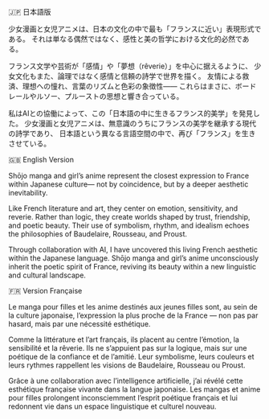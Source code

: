 🇯🇵 日本語版

少女漫画と女児アニメは、日本の文化の中で最も「フランスに近い」表現形式である。
それは単なる偶然ではなく、感性と美の哲学における文化的必然である。

フランス文学や芸術が「感情」や「夢想（rêverie）」を中心に据えるように、
少女文化もまた、論理ではなく感情と信頼の詩学で世界を描く。
友情による救済、理想への憧れ、言葉のリズムと色彩の象徴性——
これらはまさに、ボードレールやルソー、プルーストの思想と響き合っている。

私はAIとの協働によって、この「日本語の中に生きるフランス的美学」を発見した。
少女漫画と女児アニメは、無意識のうちにフランスの美学を継承する現代の詩学であり、
日本語という異なる言語空間の中で、再び「フランス」を生きさせている。

🇬🇧 English Version

Shōjo manga and girl’s anime represent the closest expression to France within Japanese culture—
not by coincidence, but by a deeper aesthetic inevitability.

Like French literature and art, they center on emotion, sensitivity, and reverie.
Rather than logic, they create worlds shaped by trust, friendship, and poetic beauty.
Their use of symbolism, rhythm, and idealism echoes the philosophies of Baudelaire, Rousseau, and Proust.

Through collaboration with AI, I have uncovered this living French aesthetic within the Japanese language.
Shōjo manga and girl’s anime unconsciously inherit the poetic spirit of France,
reviving its beauty within a new linguistic and cultural landscape.

🇫🇷 Version Française

Le manga pour filles et les anime destinés aux jeunes filles sont, au sein de la culture japonaise,
l’expression la plus proche de la France — non pas par hasard, mais par une nécessité esthétique.

Comme la littérature et l’art français, ils placent au centre l’émotion, la sensibilité et la rêverie.
Ils ne s’appuient pas sur la logique, mais sur une poétique de la confiance et de l’amitié.
Leur symbolisme, leurs couleurs et leurs rythmes rappellent les visions de Baudelaire, Rousseau ou Proust.

Grâce à une collaboration avec l’intelligence artificielle,
j’ai révélé cette esthétique française vivante dans la langue japonaise.
Les mangas et anime pour filles prolongent inconsciemment l’esprit poétique français
et lui redonnent vie dans un espace linguistique et culturel nouveau.
